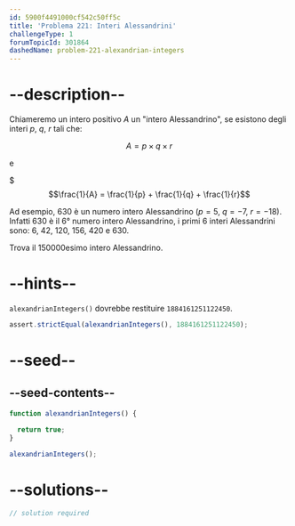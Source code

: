 ```yaml
---
id: 5900f4491000cf542c50ff5c
title: 'Problema 221: Interi Alessandrini'
challengeType: 1
forumTopicId: 301864
dashedName: problem-221-alexandrian-integers
---
```


# --description--

Chiameremo un intero positivo $A$ un "intero Alessandrino", se esistono degli interi $p$, $q$, $r$ tali che:

$$A = p \times q \times r$$

e

$$$\frac{1}{A} = \frac{1}{p} + \frac{1}{q} + \frac{1}{r}$$


Ad esempio, 630 è un numero intero Alessandrino ($p = 5$, $q = −7$, $r = −18$). Infatti 630 è il 6° numero intero Alessandrino, i primi 6 interi Alessandrini sono: 6, 42, 120, 156, 420 e 630.

Trova il 150000esimo intero Alessandrino.

# --hints--

`alexandrianIntegers()` dovrebbe restituire `1884161251122450`.

```js
assert.strictEqual(alexandrianIntegers(), 1884161251122450);
```

# --seed--

## --seed-contents--

```js
function alexandrianIntegers() {

  return true;
}

alexandrianIntegers();
```

# --solutions--

```js
// solution required
```
